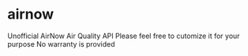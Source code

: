 # airnow
Unofficial AirNow Air Quality API 
Please feel free to cutomize it for your purpose
No warranty is provided
